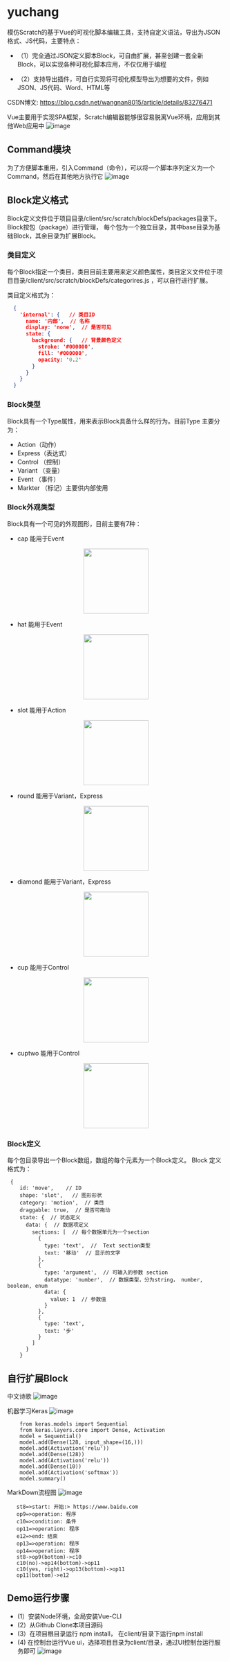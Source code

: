 # yuchang

模仿Scratch的基于Vue的可视化脚本编辑工具，支持自定义语法，导出为JSON格式、JS代码，主要特点：

+ （1）完全通过JSON定义脚本Block，可自由扩展，甚至创建一套全新Block，可以实现各种可视化脚本应用，不仅仅用于编程
  
+ （2）支持导出插件，可自行实现将可视化模型导出为想要的文件，例如JSON、JS代码、Word、HTML等

CSDN博文: https://blog.csdn.net/wangnan8015/article/details/83276471

Vue主要用于实现SPA框架，Scratch编辑器能够很容易脱离Vue环境，应用到其他Web应用中
![image](https://github.com/guobinnew/yuchang/blob/master/screenshots/mainui.png)

## Command模块

为了方便脚本重用，引入Command（命令），可以将一个脚本序列定义为一个Command，然后在其他地方执行它
![image](https://github.com/guobinnew/yuchang/blob/master/screenshots/command.png)

## Block定义格式

Block定义文件位于项目目录/client/src/scratch/blockDefs/packages目录下。Block按包（package）进行管理，
每个包为一个独立目录，其中base目录为基础Block，其余目录为扩展Block。

### 类目定义

每个Block指定一个类目，类目目前主要用来定义颜色属性，类目定义文件位于项目目录/client/src/scratch/blockDefs/categorires.js
，可以自行进行扩展。

类目定义格式为：

```json
  {
    'internal': {   // 类目ID
      name: '内部',  // 名称
      display: 'none',  // 是否可见
      state: {
        background: {   // 背景颜色定义
          stroke: '#000000',
          fill: '#000000',
          opacity: '0.2'
        }
      }
    }
  }
```

### Block类型

Block具有一个Type属性，用来表示Block具备什么样的行为。目前Type 主要分为：

-  Action（动作）
-  Express（表达式）
-  Control （控制）
-  Variant （变量）
-  Event （事件）
-  Markter （标记）主要供内部使用

### Block外观类型

Block具有一个可见的外观图形，目前主要有7种：
-  cap  能用于Event

<div align=center>
  <img width="150" src="https://github.com/guobinnew/yuchang/blob/master/screenshots/shape-cap.png"/>
</div>

-  hat   能用于Event

<div align=center>
  <img width="150" src="https://github.com/guobinnew/yuchang/blob/master/screenshots/shape-hat.png"/>
</div>

-  slot  能用于Action

<div align=center>
  <img width="150" src="https://github.com/guobinnew/yuchang/blob/master/screenshots/shape-slot.png"/>
</div>

-  round 能用于Variant，Express

<div align=center>
  <img width="150" src="https://github.com/guobinnew/yuchang/blob/master/screenshots/shape-round.png"/>
</div>

-  diamond 能用于Variant，Express

<div align=center>
  <img width="150" src="https://github.com/guobinnew/yuchang/blob/master/screenshots/shape-diamond.png"/>
</div>

-  cup 能用于Control

<div align=center>
  <img width="150" src="https://github.com/guobinnew/yuchang/blob/master/screenshots/shape-cup.png"/>
</div>

-  cuptwo  能用于Control

<div align=center>
  <img width="150" src="https://github.com/guobinnew/yuchang/blob/master/screenshots/shape-cuptwo.png"/>
</div>

### Block定义

每个包目录导出一个Block数组，数组的每个元素为一个Block定义。
Block 定义格式为：

```
 {
    id: 'move',    // ID
    shape: 'slot',   // 图形形状
    category: 'motion',  // 类目
    draggable: true,  // 是否可拖动
    state: {  // 状态定义
      data: {  // 数据项定义
        sections: [  // 每个数据单元为一个section
          {
            type: 'text',  //  Text section类型
            text: '移动'  // 显示的文字
          },
          {
            type: 'argument',  // 可输入的参数 section
            datatype: 'number',  // 数据类型，分为string， number, boolean, enum
            data: {
              value: 1  // 参数值
            }
          },
          {
            type: 'text',
            text: '步'
          }
        ]
      }
    }
```

## 自行扩展Block

中文诗歌
![image](https://github.com/guobinnew/yuchang/blob/master/screenshots/chinese.png)

机器学习Keras
![image](https://github.com/guobinnew/yuchang/blob/master/screenshots/keras.png)

```
    from keras.models import Sequential
    from keras.layers.core import Dense, Activation
    model = Sequential()
    model.add(Dense(128, input_shape=(16,)))
    model.add(Activation('relu'))
    model.add(Dense(128))
    model.add(Activation('relu'))
    model.add(Dense(10))
    model.add(Activation('softmax'))
    model.summary()
```

MarkDown流程图
![image](https://github.com/guobinnew/yuchang/blob/master/screenshots/flow.png)

 ```
    st8=>start: 开始:> https://www.baidu.com
    op9=>operation: 程序
    c10=>condition: 条件
    op11=>operation: 程序
    e12=>end: 结束
    op13=>operation: 程序
    op14=>operation: 程序
    st8->op9(bottom)->c10
    c10(no)->op14(bottom)->op11
    c10(yes, right)->op13(bottom)->op11
    op11(bottom)->e12
 ```

## Demo运行步骤

+  (1）安装Node环境，全局安装Vue-CLI
+  (2）从Github Clone本项目源码
+  (3）在项目根目录运行 npm install， 在client/目录下运行npm install
+  (4) 在控制台运行Vue ui，选择项目目录为client/目录，通过UI控制台运行服务即可
![image](https://github.com/guobinnew/yuchang/blob/master/screenshots/demo.png)

